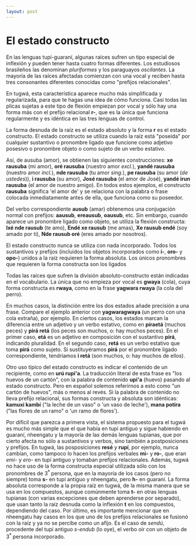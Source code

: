 ```yaml
---
layout: post
---
```


# El estado constructo

En las lenguas tupí-guaraní, algunas raíces sufren un tipo especial de inflexión y pueden tener hasta cuatro formas diferentes. Los estudiosos brasileños las denominan _pluriformes_ y los paraguayos _oscilantes_. La mayoría de las raíces afectadas comienzan con una vocal y reciben hasta tres consonantes diferentes conocidas como "prefijos relacionales".

En tugwá, esta característica aparece mucho más simplificada y regularizada, para que te hagas una idea de cómo funciona. Casi todas las plicas sujetas a este tipo de flexión empiezan por vocal y sólo hay una forma más con el prefijo relacional **r-**, que es la única que funciona regularmente y es idéntica en las tres lenguas de control.

La forma desnuda de la raíz es el estado absoluto y la forma **r** es el estado constructo. El estado constructo se utiliza cuando la raíz está "poseída" por cualquier sustantivo o pronombre ligado que funcione como adjetivo posesivo o pronombre objeto o como sujeto de un verbo estativo.

Así, de ausuba (amor), se obtienen las siguientes construcciones: **xe rausuba** (mi amor), **oré rausuba** (nuestro amor _excl._), **yandé rausuba** (nuestro amor _incl._), **nde rausuba** (tu amor _sing._), **pe rausuba** (su amor (_de ustedes_)), **i rausuba** (su amor), **José rausuba** (el amor de José), **yandé irun rausuba** (el amor de nuestro amigo). En todos estos ejemplos, el constructo **rausuba** significa 'el amor de' y se relaciona con la palabra o frase colocada inmediatamente antes de ella, que funciona como su poseedor.

Del verbo correspondiente **ausub** (amar) obtenemos una conjugación normal con prefijos: **aausub**, **ereausub**, **oausub**, etc. Sin embargo, cuando aparece un pronombre ligado como objeto, se utiliza la flexión constructa: **Ixé nde rausub** (te amo), **Endé xe rausub** (me amas), **Xe rausub endé** (soy amado por ti), **Nde rausub oré** (eres amado por nosotros).

El estado constructo nunca se utiliza con nada incorporado. Todos los sustantivos y prefijos (incluidos los objetos incorporados como **i-**, **oro-** y **opo-**) unidos a la raíz requieren la forma absoluta. Los únicos pronombres que requieren la forma constructa son los ligados

Todas las raíces que sufren la división absoluto-constructo están indicadas en el vocabulario. La única que no empieza por vocal es **gwaya** (cola), cuya forma constructa es **rwaya**, como en la frase **yagwara rwaya** (la cola del perro).

En muchos casos, la distinción entre los dos estados añade precisión a una frase. Compare el ejemplo anterior con **yagwaragwaya** (un perro con una cola extraña), por ejemplo. En ciertos casos, los estados marcan la diferencia entre un adjetivo y un verbo estativo, como en **piraetá** (muchos peces) y **pirá retá** (los peces son muchos, o: hay muchos peces). En el primer caso, **etá** es un adjetivo en composición con el sustantivo **pirá**, indicando pluralidad. En el segundo caso, **retá** es un verbo estativo que toma **pirá** como sujeto. Si sustituyéramos **pirá** por el pronombre ligado correspondiente, tendríamos **i retá** (son muchos, o: hay muchos de ellos).

Otro uso típico del estado constructo es indicar el contenido de un recipiente, como en **urú rupi'a**. La traducción literal de esta frase es "los huevos de un cartón", con la palabra de contenido **upi'a** (huevo) pasando al estado constructo. Pero en español solemos referirnos a esto como "un cartón de huevos", más o menos al revés. Si la palabra de contenido no lleva prefijo relacional, sus formas constructa y absoluta son idénticas: **kamuxí kambí** ("la leche de un vaso" o 'un vaso de leche'), **mana potira** ("las flores de un ramo" o 'un ramo de flores').

Por difícil que parezca a primera vista, el sistema propuesto para el tugwá es mucho más simple que el que había en tupí antiguo y sigue habiendo en guaraní, nheengatu y la mayoría de las demás lenguas tupianas, que por cierto afecta no sólo a sustantivos y verbos, sino también a postposiciones y prefijos. En tugwá, las posposiciones **resé** y **rupí**, por ejemplo, nunca cambian, como tampoco lo hacen los prefijos verbales **mi-** y **ro-**, que eran _emi-_ y _ero-_ en tupí antiguo y tomaban prefijos relacionales. Además, tugwá no hace uso de la forma constructa especial utilizada sólo con los pronombres de 3<sup>ª</sup> persona, que en la mayoría de los casos (pero no siempre) toma **s-** en tupí antiguo y nheengatu, pero **h-** en guaraní. La forma absoluta corresponde a la propia raíz en tugwá, de la misma manera que se usa en los compuestos, aunque comúnmente toma **t-** en otras lenguas tupianas (con varias excepciones que deben aprenderse por separado), que usan tanto la raíz desnuda como la inflexión **t** en los compuestos, dependiendo del caso. Por último, es importante mencionar que en nheengatu hay casos en los que uno de los prefijos relacionales se fusionó con la raíz y ya no se percibe como un afijo. Es el caso de _sendú_, procedente del tupí antiguo _s-endub_ (lo oye), el verbo oír con un objeto de 3<sup>ª</sup> persona incorporado.
